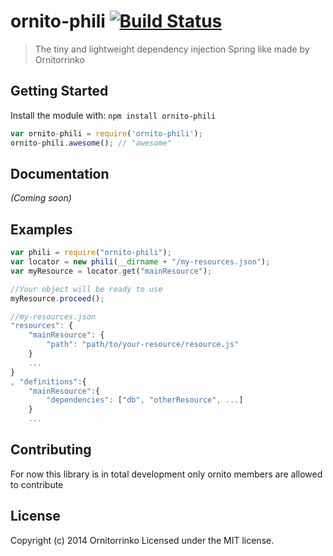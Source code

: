 # ornito-phili [![Build Status](https://secure.travis-ci.org/ornitorrinko/ornito-phili.png?branch=master)](http://travis-ci.org/ornitorrinko/ornito-phili)

> The tiny and lightweight dependency injection Spring like made by Ornitorrinko


## Getting Started

Install the module with: `npm install ornito-phili`

```js
var ornito-phili = require('ornito-phili');
ornito-phili.awesome(); // "awesome"
```

## Documentation

_(Coming soon)_


## Examples

```js
var phili = require("ornito-phili");
var locator = new phili(__dirname + "/my-resources.json");
var myResource = locator.get("mainResource");

//Your object will be ready to use
myResource.proceed();

//my-resources.json
"resources": {
	"mainResource": {
		"path": "path/to/your-resource/resource.js"
	}
	...
}
, "definitions":{
	"mainResource":{
		"dependencies": ["db", "otherResource", ...]
	}
	...
```

## Contributing
For now this library is in total development only ornito members are allowed to contribute

## License

Copyright (c) 2014 Ornitorrinko
Licensed under the MIT license.